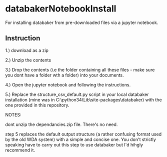 # databakerNotebookInstall

For installing databaker from pre-downloaded files via a jupyter notebook.

## Instruction

1.) download as a zip

2.) Unzip the contents

3.) Drop the contents (i.e the folder containing all these files - make sure you dont have a folder wth a folder) into your documents.

4.) Open the jupyter notebook and following the instructions.

5.) Replace the structure_csv_default.py script in your local databaker installation (mine was in C:\python34\Lib\site-packages\databaker)
with the one provided in this repository.

NOTES: 

dont unzip the dependancies.zip file. There's no need.

step 5 replaces the default output structure (a rather confusing format used by the old WDA system) with a simple and concise one. You don't strictly speaking have to carry out this step to use databaker but I'd hihgly recommend it. 
